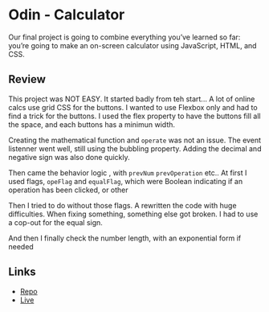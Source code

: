 # Odin - Calculator

Our final project is going to combine everything you’ve learned so far: you’re going to make an on-screen calculator using JavaScript, HTML, and CSS.

## Review

This project was NOT EASY. It started badly from teh start... A lot of online calcs use grid CSS for the buttons. I wanted to use Flexbox only and had to find a trick for the buttons.
I used the flex property to have the buttons fill all the space, and each buttons has a minimun width.

Creating the mathematical function and `operate` was not an issue. The event listenner went well, still using the bubbling property. Adding the decimal and negative sign was also done quickly.

Then came the behavior logic , with `prevNum` `prevOperation` etc.. At first I used flags, `opeFlag` and `equalFlag`, which were Boolean indicating if an operation has been clicked, or other

Then I tried to do without those flags. A rewritten the code with huge difficulties. When fixing something, something else got broken. I had to use a cop-out for the equal sign.

And then I finally check the number length, with an exponential form if needed


## Links

- [Repo](https://github.com/RagingD0nkey/odin-calculator)
- [Live](https://ragingd0nkey.github.io/odin-calculator)